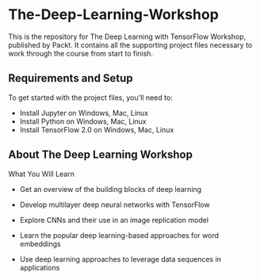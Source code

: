 # The-Deep-Learning-Workshop

This is the repository for The Deep Learning with TensorFlow Workshop, published by Packt. It contains all the supporting project files necessary to work through the course from start to finish.

## Requirements and Setup
To get started with the project files, you'll need to:
* Install Jupyter on Windows, Mac, Linux
* Install Python on Windows, Mac, Linux
* Install TensorFlow 2.0 on Windows, Mac, Linux

## About The Deep Learning Workshop
What You Will Learn 
* Get an overview of the building blocks of deep learning

* Develop multilayer deep neural networks with TensorFlow

* Explore CNNs and their use in an image replication model

* Learn the popular deep learning-based approaches for word embeddings

* Use deep learning approaches to leverage data sequences in applications

